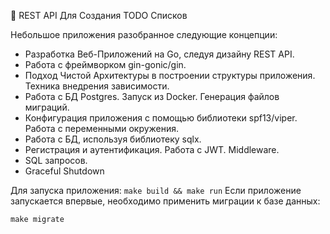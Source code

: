 📃 REST API Для Создания TODO Списков

Небольшое приложения разобранное следующие концепции:
 - Разработка Веб-Приложений на Go, следуя дизайну REST API.
 - Работа с фреймворком gin-gonic/gin.
 - Подход Чистой Архитектуры в построении структуры приложения. Техника внедрения зависимости.
 - Работа с БД Postgres. Запуск из Docker. Генерация файлов миграций.
 - Конфигурация приложения с помощью библиотеки spf13/viper. Работа с переменными окружения.
 - Работа с БД, используя библиотеку sqlx.
 - Регистрация и аутентификация. Работа с JWT. Middleware.
 - SQL запросов.
 - Graceful Shutdown


Для запуска приложения:
```make build && make run```
Если приложение запускается впервые, необходимо применить миграции к базе данных:

```make migrate```
